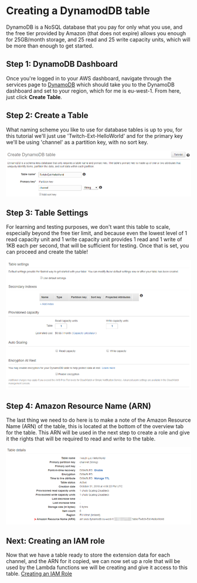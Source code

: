 # Creating a DynamodDB table
DynamoDB is a NoSQL database that you pay for only what you use, and the free tier provided by Amazon (that does not expire) allows you enough for 25GB/month storage, and 25 read and 25 write capacity units, which will be more than enough to get started.


## Step 1: DynamoDB Dashboard
Once you're logged in to your AWS dashboard, navigate through the services page to [DynamoDB](https://console.aws.amazon.com/dynamodb/home) which should take you to the DynamoDB dashboard and set to your region, which for me is eu-west-1. From here, just click **Create Table**.


## Step 2: Create a Table
What naming scheme you like to use for database tables is up to you, for this tutorial we'll just use 'Twitch-Ext-HelloWorld' and for the primary key we'll be using 'channel' as a partition key, with no sort key.

![Create Table](/docs/images/DynamoDB-1.png)

## Step 3: Table Settings
For learning and testing purposes, we don't want this table to scale, especially beyond the free tier limit, and because even the lowest level of 1 read capacity unit and 1 write capacity unit provides 1 read and 1 write of 1KB each per second, that will be sufficient for testing. Once that is set, you can proceed and create the table!

![Table Settings](/docs/images/DynamoDB-2.png)


## Step 4: Amazon Resource Name (ARN)
The last thing we need to do here is to make a note of the Amazon Resource Name (ARN) of the table, this is located at the bottom of the overview tab for the table. This ARN will be used in the next step to create a role and give it the rights that will be required to read and write to the table.

![ARN](/docs/images/DynamoDB-3.png)


## Next: Creating an IAM role
Now that we have a table ready to store the extension data for each channel, and the ARN for it copied, we can now set up a role that will be used by the Lambda functions we will be creating and give it access to this table. [Creating an IAM Role](/docs/HelloWorld/IAM.md)